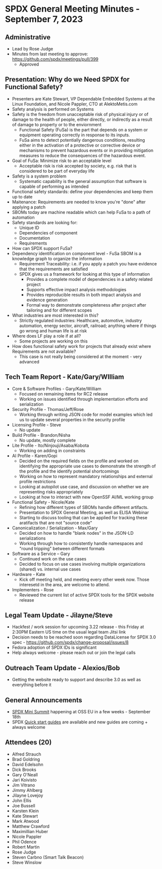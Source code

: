 # SPDX General Meeting Minutes - September 7, 2023

## Administrative
* Lead by Rose Judge
* Minutes from last meeting to approve: https://github.com/spdx/meetings/pull/399
  * Approved

## Presentation: Why do we Need SPDX for Functional Safety?
* Presenters are Kate Stewart, VP Dependable Embedded Systems at the Linux Foundation, and Nicole Pappler, CTO at AlektoMetis.com
* Safety analysis is performed on Systems
* Safety is the freedom from unacceptable risk of physical injury or of damage to the health of people, either directly, or indirectly as a result of damage to property or to the enviornment
  * Functional Safety (FuSa) is the part that depends on a system or equipment operating correctly in response to its inputs.
  * FuSa aims to detect potentially dangerous conditions, resulting either in the activation of a protective or corrective device or mechanisms to prevent hazardous events or in providing mitigation measures to reduce the consequences of the hazardous event.
* Goal of FuSa: Minimize risk to an acceptable level
  * Acceptable risk is risk accepted by society, e.g. risk that is considered to be part of everyday life
* Safety is a system problem
  * Systematic capability is the general assumption that software is capable of performing as intended
* Functional safety standards: define your dependencies and keep them up to date
* Maitenance: Requirements are needed to know you're "done" after applying a patch
* SBOMs today are machine readable which can help FuSa to a path of automation
* Safety standards are looking for:
  * Unique ID
  * Dependencies of component
  * Documentation
  * Requirements
* How can SPDX support FuSa?
* Dependency identification on component level - FuSa SBOM is a knowledge graph to organize the information
  * Requirement Traceability: i.e. if you apply a patch you have evidence that the requirements are satisfied
  * SPDX gives us a framework for looking at this type of information
    * Provides a complete model of dependencies in a safety related project
    * Supports effective impact analysis methodologies
    * Provides reproducible results in both impact analysis and evidence generation
    * Formal way to demonstrate completeness after project after tailoring and for different scopes
* What industries are most interested in this?
  * Strictly regulated industries: Healthcare, automotive, industry automation, energy sector, aircraft, railroad; anything where if things go wrong and human life is at risk
* Where does LF play a role if at all?
  * Some projects are working on this
* How does functional safety work for projects that already exist where Requirements are not available?
  * This case is not really being considered at the moment - very advanced

## Tech Team Report - Kate/Gary/WIlliam 
* Core & Software Profiles - Gary/Kate/William
  * Focused on remaining items for RC2 release
  * Working on issues identified through implementation efforts and serialization
* Security Profile - Thomas/Jeff/Rose
  * Working through writing JSON code for model examples which led us to update several properties in the security profile
* Licensing Profile - Steve
  * No update
* Build Profile - Brandon/Nisha
  * No update, mostly complete
* Lite Profile - Ito/Ninjouji/Asaba/Kobota
  *  Working on adding in constraints
* AI Profile -  Karen/Gopi
  * Decided on the required fields on the profile and worked on identifying the appropriate use cases to demonstrate the strength of the profile and the identify potential shortcomings
  * Working on how to represent mandatory relationships and external profile restrictions 
  * Looking at autopilot use case,  and discussion on whether we are representing risks appropriately
  * Looking at how to interact with new OpenSSF AI/ML working group
* Functional Safety - Nicole/Kate
  * Refining how different types of SBOMs handle different artifacts.
  * Presentation to SPDX General Meeting,  as well as ELISA Webinar
  * Starting to discuss tooling that can be applied for tracking these aratifacts that are not "source code"
* Canonicalization / Serialization - Max/Gary
  * Decided on how to handle "blank nodes" in the JSON-LD serializations
  * Working through how to consistently handle namespaces and "round tripping" between different formats
* Software as a Service – Gary
  * Continued work on the use cases
  * Decided to focus on use cases involving multiple organizations (shared) vs. internal use cases
* Hardware - Kate
  * Kick off meeting held,  and meeting every other week now.   Those interesetd in the area, are welcome to attend.
* Implementers - Rose
  * Reviewed the current list of active SPDX tools for the SPDX website release

## Legal Team Update - Jilayne/Steve
* Hackfest / work session for upcoming 3.22 release - this Friday at 2:30PM Eastern US time on the usual legal team Jitsi link
* Decision needs to be reached soon regarding DataLicense for SPDX 3.0 spec - https://github.com/spdx/change-proposal/issues/8
* Fedora adoption of SPDX IDs is significant
* Help always welcome - please reach out or join the legal calls

## Outreach Team Update - Alexios/Bob
* Getting the website ready to support and describe 3.0 as well as everything before it

## General Announcements
* [SPDX Mini Summit](https://events.linuxfoundation.org/open-source-summit-europe/features/co-located-events/#spdx-mini-summit) happening at OSS EU in a few weeks - September 18th
* SPDX [Quick start guides](https://github.com/spdx/outreach/tree/main/quickstart) are available and new guides are coming + always welcome

## Attendees (20)
* Alfred Strauch
* Brad Goldring
* David Edelsohn
* Dick Brooks
* Gary O'Neall
* Jari Koivisto
* Jim Vitrano
* Jimmy Ahlberg
* Jilayne Lovejoy
* John Ellis
* Joe Bussell
* Karsten Klein
* Kate Stewart
* Mark Atwood
* Matthew Crawford
* Maximillian Huber
* Nicole Pappler
* Phil Odence
* Robert Martin
* Rose Judge
* Steven Carbno (Smart Talk Beacon)
* Steve Winslow
